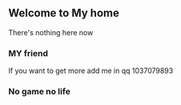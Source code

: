 ## Welcome to My home 

There's nothing here now

### MY friend

If you want to get more add me in qq 1037079893

### No game no life



